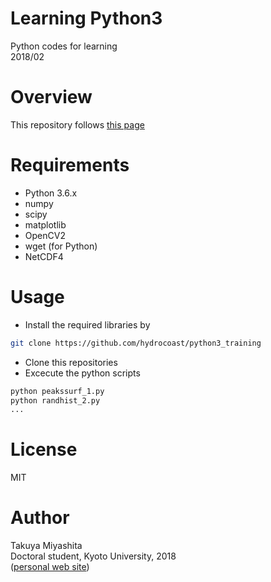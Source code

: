 # Learning Python3
Python codes for learning   
2018/02   

# Overview
This repository follows [this page](http://hydrocoast.jp/index.php?Python)

# Requirements
- Python 3.6.x
- numpy
- scipy
- matplotlib
- OpenCV2
- wget (for Python)
- NetCDF4

# Usage
- Install the required libraries by
```bash
git clone https://github.com/hydrocoast/python3_training
```
- Clone this repositories
- Excecute the python scripts
```bash
python peakssurf_1.py
python randhist_2.py
...
```

# License
MIT  

# Author
Takuya Miyashita   
Doctoral student, Kyoto University, 2018   
([personal web site](http://hydrocoast.jp)) 
